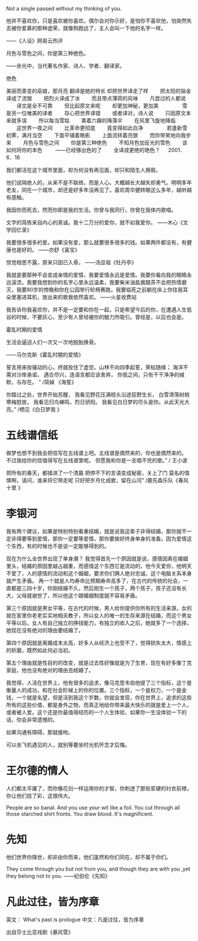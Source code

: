 Not a single passed without my thinking of you.

他并不喜欢你，只是喜欢被你喜欢。偶尔会对你示好，是怕你不喜欢他，怕突然失去被你爱慕的那种虚荣，就像狗跑远了，主人会叫一下他的名字一样。

——《人设》网易云热评


月色与雪色之间，你是第三种绝色。

——余光中，当代著名作家、诗人、学者、翻译家。

绝色

美丽而善变的巫娘，那月亮
翻译是她的特长
却把世界译走了样
　　把太阳的镕金译成了流银
　　把烈火译成了冰
　　而且带点薄荷的风味
　　凡尝过的人都说
　　译文是全不可靠
　　但比起原文来呢
　　却更加神秘，更加美
　　
　　雪是另一位唯美的译者
　　存心把世界译错
　　或者译对，诗人说
　　只因原文本来就多误
　　所以每当雪姑
　　乘着六瓣的降落伞
　　在风里飞旋地降临
　　这世界一夜之间
　　比革命更彻底
　　竟变得如此白净
　　
　　若逢新雪初霁，满月当空
　　下面平铺着皓影
　　上面流转着亮银
　　而你带笑地向我步来
　　月色与雪色之间
　　你是第三种绝色
　　不知月色加反光的雪色
　　该如何将你的本色
　　 ——已经够出色的了
　　全译成更绝的艳色？
　
2001．6．18


我们都活在这个城市里面，却为何没有再见面，却只和陌生人擦肩。

他们说隔绝人的，从来不是不联络，而是人心。大概越长大越失却勇气。明明多年老友，同在一个城市，却还是好多年没再见了。喜欢周华健转眼这么多年，越听越有感触。


我因你而死去，然而你即是我的生活。你曾与我同行，你曾在我体内歌唱。



文字的简练来自内心的真诚。我十二万分的爱你，就不如我爱你。
——木心《文学回忆录》



我要很多很多的爱。如果没有爱，那么就要很多很多的钱。如果两件都没有，有健康也是好的。
——亦舒《喜宝》



惊觉相思不露，原来只因已入骨。
——汤显祖《牡丹亭》





我就是要那种不会变成亲情的爱情，我要爱情永远是爱情。我要你看向我的眼睛永远滚烫，我要我想到你的名字心里永远温柔，我要柴米油盐酱醋茶不会把热情磨灭，我要80岁的傍晚和你在公园举行轮椅赛跑，我要临死之前躺在床上你往我耳朵里塞进耳机，放出来的歌我依然喜欢。
——火星收费站


我告诉你我喜欢你，并不是一定要和你在一起，只是希望今后的你，在遭遇人生低谷的时候，不要灰心，至少有人曾经被你的魅力所吸引。曾经是，以后也会是。


霍乱时期的爱情

生活会逼迫人们一次又一次地脱胎换骨。

——马尔克斯《霍乱时期的爱情》


誓言用来拴骚动的心，终就拴住了虚空。山林不向四季起誓，荣枯随缘；
海洋不需对沙岸承诺，
遇合尽兴，连语言都应该舍弃，
你我之间，只有干干净净的缄默，与存在。 ”
/简媜 《海誓》


你踏过之处，世界开始苏醒，
我看见野花压满枝头沿途狂野生长，
白雪滑落树梢寒梅怒放，
我看见归鸟蝉鸣，烈日骄阳。
我看见白日梦的尽头是你。从此天光大亮。”
/栖见《白日梦我 》


# 五线谱信纸

做梦也想不到我会把信写在五线谱上吧。五线谱是偶然来的，你也是偶然来的。
不过我给你的信值得写在五线谱里呢。
但愿我和你是一支唱不完的歌。”
/ 王小波


把所有的春天，都揉进了一个清晨
把停不下的言语变成秘密，关上了门
莫名的情愫啊，请问，谁来将它带走呢
只好把岁月化成歌，留在山河”
/鹿先森乐队《春风十里 》


# 李银河
我有两个建议，如果是特别特别看重结婚，就是说我这辈子非得结婚，那你就不一定非得要等到爱情，那你一定要等爱情，那你要做好终身单身的准备。因为爱情这个东西，有的时候也不是说一定能够得到的。

现在为什么全世界出现了单身潮？
我觉得首先一个原因就是说，感情因素在婚姻里头，结婚的原因里越占越重，而感情这个东西它是流动的，他今天爱你，他明天不爱了，人的感情的流动和这个婚姻，要求你们俩人绝对忠诚，这个电脑关系本身就产生矛盾。
再一个就是人均寿命比预期寿命高多了，在古代的传统的社会，一直都是三四十岁，你刚结婚不久，然后刚生一个孩子，两个孩子，孩子还没有长大，父母就谢世了，所以他这个跟婚姻制度就不容易矛盾。

第三个原因就是男女平等，在古代的时候，男人给你提供你所有的生活来源，女的就在家里你老老实实地相夫教子，所以女人的唯一的生存来源在结婚，而这个男女平等以后，女人有自己独立的挣钱能力，有独立的收入之后，她就多了一个选择，她现在没有绝对的理由要结婚了。

第四个原因就是离婚成本太高，好多人从经济上也受不了，觉得损失太大，情感上的折磨，既然如此何必当初。

第五个理由就是性目的的改变，就是过去性好像就是为了生育，现在有好多像丁克家庭，他也没有绝对的理由去结婚了。

我觉得，人活在世界上，他有很多的追求，像马克思韦伯他提了三个指标，这个是衡量人的成功，和在社会阶梯上的你的位置。三个指标，一个是权力，一个是金钱，一个就是名望，但是活到我这个岁数，你就会发现，你在世界上，追求的这些所有的这些价值，都是身外之物，而真正地给你带来最大快乐的就是爱上一个人，或者被人爱。这个还是你最值得经历的一个人生体验，如果你一生没体验一下的话，你会非常遗憾的。


如果沟通有障碍，那就接吻。

可以坐飞机遇见的人，就别等要坐时光机怀念才后悔。


# 王尔德的情人

人们都太平庸了，而你像花剑一样运用你的才智，你刺透了那些浆硬的衬衣前襟，你让他们挂了彩，这很伟大。

People are so banal. And you use your wit like a foil. You cut through all those starched shirt fronts. You draw blood. It's magnificent.

# 先知

他们世界你降世，却非由你而来，他们虽然和你们同在，却不属于你们。

They come through you but not from you, and though they are with you ,yet they belong not to you.
——纪伯伦《先知》

# 凡此过往，皆为序章

英文： What's past is prologue
中文：凡是过往，皆为序章

出自莎士比亚戏剧《暴风雪》
